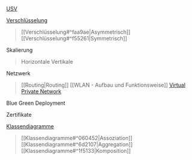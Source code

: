 [USV](USV)

[Verschlüsselung](obsidian://open?vault=Berufsschule%20Vault&file=Verschl%C3%BCsselung)
> [[Verschlüsselung#^faa9ae|Asymmetrisch]]
> [[Verschlüsselung#^f55261|Symmetrisch]]

Skalierung
>Horizontale
>Vertikale

Netzwerk
> [[Routing|Routing]]
> [[WLAN - Aufbau und Funktionsweise]]
>[Virtual Private Network](obsidian://open?vault=Berufsschule%20Vault&file=Lernfeld%209%2FVirtual%20Private%20Network)

Blue Green Deployment

Zertifikate

[Klassendiagramme](Klassendiagramme.md)
>[[Klassendiagramme#^060452|Assoziation]]
>[[Klassendiagramme#^6d2107|Aggregation]]
>[[Klassendiagramme#^1f5133|Komposition]]

